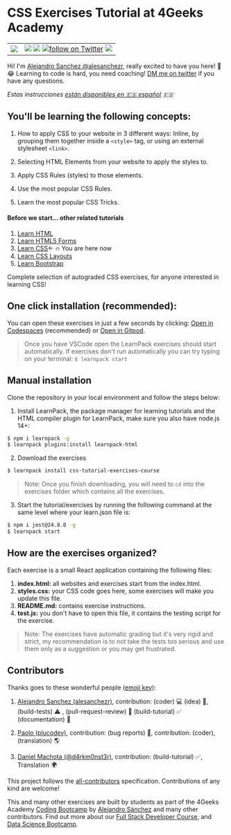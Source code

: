 # CSS Exercises Tutorial at 4Geeks Academy
<!-- hide -->
<table>
  <tr>
    <td><img src="https://github.com/4GeeksAcademy/css-tutorial-exercises-course/blob/master/.learn/assets/4geeks-icon-blue.png?raw=true"></td>
    <td>
      <img src="https://img.shields.io/github/last-commit/4geeksacademy/css-tutorial-exercises-course" />
      <a href="https://breatheco.de"><img src="https://img.shields.io/badge/certified-BreatheCode-blue" /></a>
      <a href="https://twitter.com/alesanchezr"><img src="https://img.shields.io/twitter/follow/alesanchezr?style=social&logo=twitter" alt="follow on Twitter"></a>
      <a href="https://gitpod.io#https://github.com/4GeeksAcademy/css-tutorial-exercises-course.git"><img src="https://img.shields.io/badge/Gitpod-ready--to--code-blue?logo=gitpod" /></a>
    </td>
  </tr>
</table>

Hi! I'm [Alejandro Sanchez @alesanchezr](https://github.com/alesanchezr), really excited to have you here! 🎉 😂 Learning to code is hard, you need coaching! [DM me on twitter](https://twitter.com/alesanchezr) if you have any questions. 

*Estas instrucciones [están disponibles en 🇪🇸 español](https://github.com/4GeeksAcademy/css-tutorial-exercises-course/blob/master/README.es.md) :es:*
<!-- endhide -->

## You'll be learning the following concepts:

1. How to apply CSS to your website in 3 different ways: Inline, by grouping them together inside a `<style>` tag, or using an external stylesheet `<link>`.

2. Selecting HTML Elements from your website to apply the styles to.

3. Apply CSS Rules (styles) to those elements.

4. Use the most popular CSS Rules.

5. Learn the most popular CSS Tricks.

<!-- hide -->
#### Before we start... other related tutorials

<ol>
  <li><a href="https://github.com/4GeeksAcademy/html-tutorial-exercises-course">Learn HTML</a></li>
    <li><a href="https://github.com/4GeeksAcademy/html-forms-tutorial-exercises">Learn HTML5 Forms</a></li>
  <li><a href="https://github.com/4GeeksAcademy/css-tutorial-exercises-course">Learn CSS</a>← 🔥 You are here now</li>
  <li><a href="https://github.com/4GeeksAcademy/css-layouts-tutorial-exercises">Learn CSS Layouts</a></li>
  <li><a href="https://github.com/4GeeksAcademy/bootstrap-exercises-tutorial">Learn Bootstrap</a></li>
</ol>

Complete selection of autograded CSS exercises, for anyone interested in learning CSS!

## One click installation (recommended):

You can open these exercises in just a few seconds by clicking: [Open in Codespaces](https://codespaces.new/?repo=4GeeksAcademy/css-tutorial-exercises-course) (recommended) or [Open in Gitpod](https://gitpod.io#https://github.com/4GeeksAcademy/css-tutorial-exercises-course.git).

> Once you have VSCode open the LearnPack exercises should start automatically. If exercises don't run automatically you can try typing on your terminal: `$ learnpack start`

## Manual installation

Clone the repository in your local environment and follow the steps below:

1) Install LearnPack, the package manager for learning tutorials and the HTML compiler plugin for LearnPack, make sure you also have node.js 14+:

```bash
$ npm i learnpack -g
$ learnpack plugins:install learnpack-html
```

2) Download the exercises 

```bash
$ learnpack install css-tutorial-exercises-course
```

> Note: Once you finish downloading, you will need to `cd` into the exercises folder which contains all the exercises.

3) Start the tutorial/exercises by running the following command at the same level where your learn.json file is:

```bash
$ npm i jest@24.8.0 -g
$ learnpack start
```
<!-- endhide -->

## How are the exercises organized?

Each exercise is a small React application containing the following files:

1. **index.html:** all websites and exercises start from the index.html.
2. **styles.css:** your CSS code goes here, some exercises will make you update this file.
3. **README.md:** contains exercise instructions.
4. **test.js:** you don't have to open this file, it contains the testing script for the exercise.

> Note: The exercises have automatic grading but it's very rigid and strict, my recommendation is to not take the tests too serious and use them only as a suggestion or you may get frustrated.

## Contributors

Thanks goes to these wonderful people ([emoji key](https://github.com/kentcdodds/all-contributors#emoji-key)):

1. [Alejandro Sanchez (alesanchezr)](https://github.com/alesanchezr), contribution: (coder) 💻  (idea) 🤔, (build-tests) ⚠️ , (pull-request-review) 👀 (build-tutorial) ✅ (documentation) 📖

2. [Paolo (plucodev)](https://github.com/plucodev), contribution: (bug reports) 🐛, contribution: (coder), (translation) 🌎

3. [Daniel Machota (@d4rkm0nst3r)](https://github.com/d4rkm0nst3r), contribution: (build-tutorial) ✅, Translation 🌍

This project follows the [all-contributors](https://github.com/kentcdodds/all-contributors) specification. Contributions of any kind are welcome!

This and many other exercises are built by students as part of the 4Geeks Academy [Coding Bootcamp](https://4geeksacademy.com/us/coding-bootcamp) by [Alejandro Sánchez](https://twitter.com/alesanchezr) and many other contributors. Find out more about our [Full Stack Developer Course](https://4geeksacademy.com/us/coding-bootcamps/part-time-full-stack-developer), and  [Data Science Bootcamp](https://4geeksacademy.com/us/coding-bootcamps/datascience-machine-learning).
